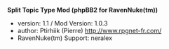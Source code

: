 **Split Topic Type Mod (phpBB2 for RavenNuke(tm))**

- version: 1.1 / Mod Version: 1.0.3
- author: Ptirhiik (Pierre) http://www.rpgnet-fr.com/
- RavenNuke(tm) Support: neralex